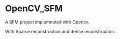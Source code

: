 # OpenCV_SFM  

A SFM project implemneted with Opencv.
</br>

With Sparse reconstruction and dense reconstruction.
